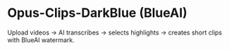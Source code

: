 # Opus-Clips-DarkBlue (BlueAI)

Upload videos → AI transcribes → selects highlights → creates short clips with BlueAI watermark.
